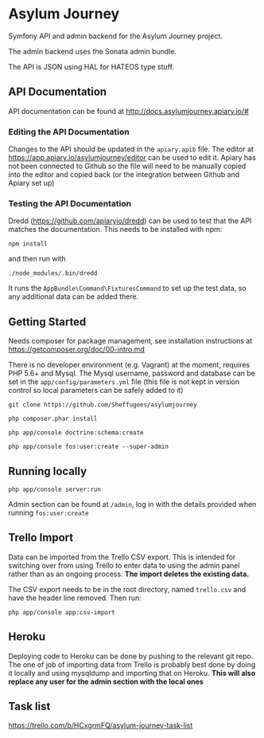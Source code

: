 # Asylum Journey

Symfony API and admin backend for the Asylum Journey project.

The admin backend uses the Sonata admin bundle.

The API is JSON using HAL for HATEOS type stuff. 

## API Documentation

API documentation can be found at http://docs.asylumjourney.apiary.io/#

### Editing the API Documentation

Changes to the API should be updated in the `apiary.apib` file. The editor at https://app.apiary.io/asylumjourney/editor
can be used to edit it. Apiary has not been connected to Github so the file will need to be manually copied into the editor
and copied back (or the integration between Github and Apiary set up)

### Testing the API Documentation

Dredd (https://github.com/apiaryio/dredd) can be used to test that the API matches the documentation. 
This needs to be installed with npm:

```
npm install
```

and then run with 

```
./node_modules/.bin/dredd
```

It runs the `AppBundle\Command\FixturesCommand` to set up the test data, so any additional data can be added there. 

## Getting Started

Needs composer for package management, see installation instructions at https://getcomposer.org/doc/00-intro.md

There is no developer environment (e.g. Vagrant) at the moment, requires PHP 5.6+ and Mysql.
The Mysql username, password and database can be set in the `app/config/parameters.yml` file
(this file is not kept in version control so local parameters can be
 safely added to it)

```
git clone https://github.com/Sheffugees/asylumjourney

php composer.phar install

php app/console doctrine:schema:create

php app/console fos:user:create --super-admin
```

## Running locally

```
php app/console server:run
```

Admin section can be found at `/admin`, log in with the details provided when running `fos:user:create`

## Trello Import

Data can be imported from the Trello CSV export. This is intended for switching over from using Trello 
to enter data to using the admin panel rather than as an ongoing process. **The import deletes the existing
data.**

The CSV export needs to be in the root directory, named `trello.csv` and have the header line removed.
Then run:

```
php app/console app:csv-import
```

## Heroku

Deploying code to Heroku can be done by pushing to the relevant git repo.
The one of job of importing data from Trello is probably best done by doing it locally
and using mysqldump and importing that on Heroku. **This will also replace any user for the admin
section with the local ones**

## Task list

https://trello.com/b/HCxgrmFQ/asylum-journey-task-list


